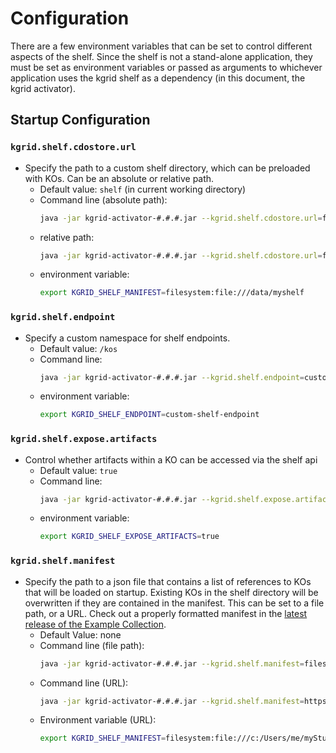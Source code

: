 # Configuration
There are a few environment variables that can be set to control different aspects of the shelf. Since the shelf is not a stand-alone application, they must be set as environment variables or passed as arguments to whichever application uses the kgrid shelf as a dependency (in this document, the kgrid activator).

## Startup Configuration
### `kgrid.shelf.cdostore.url`
- Specify the path to a custom shelf directory, which can be preloaded with KOs. Can be an absolute or relative path.
  - Default value: `shelf` (in current working directory)
  - Command line (absolute path):
    ```bash
    java -jar kgrid-activator-#.#.#.jar --kgrid.shelf.cdostore.url=filesystem:file:///data/myshelf
    ```
  - relative path:
    ```bash
    java -jar kgrid-activator-#.#.#.jar --kgrid.shelf.cdostore.url=filesystem:file:///c:/Users/me/myshelf
    ```
  - environment variable:
    ```bash
    export KGRID_SHELF_MANIFEST=filesystem:file:///data/myshelf
    ```

### `kgrid.shelf.endpoint`
- Specify a custom namespace for shelf endpoints.
  - Default value: `/kos`
  - Command line:
    ```bash
    java -jar kgrid-activator-#.#.#.jar --kgrid.shelf.endpoint=custom-shelf-endpoint
    ```
  - environment variable:
    ```bash
    export KGRID_SHELF_ENDPOINT=custom-shelf-endpoint
    ```
### `kgrid.shelf.expose.artifacts`
- Control whether artifacts within a KO can be accessed via the shelf api
  - Default value: `true`
  - Command line:
    ```bash
    java -jar kgrid-activator-#.#.#.jar --kgrid.shelf.expose.artifacts=true
    ```
  - environment variable:
    ```bash
    export KGRID_SHELF_EXPOSE_ARTIFACTS=true
    ```

### `kgrid.shelf.manifest` 
- Specify the path to a json file that contains a list of references to KOs that will be loaded on startup. Existing KOs in the shelf directory will be overwritten if they are contained in the manifest. This can be set to a file path, or a URL. Check out a properly formatted manifest in the [latest release of the Example Collection](https://github.com/kgrid-objects/example-collection/releases/latest).
  - Default Value: none
  - Command line (file path):
    ```bash
    java -jar kgrid-activator-#.#.#.jar --kgrid.shelf.manifest=filesystem:file:///c:/Users/me/myStuff/manifest.json
    ```
  - Command line (URL):
    ```bash
    java -jar kgrid-activator-#.#.#.jar --kgrid.shelf.manifest=https://github.com/kgrid-objects/example-collection/releases/download/4.1.1/manifest.json
    ```
  - Environment variable (URL):
    ```bash
    export KGRID_SHELF_MANIFEST=filesystem:file:///c:/Users/me/myStuff/manifest.json
    ```